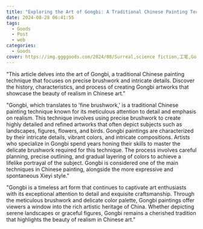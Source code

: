 ```yaml
---
title: "Exploring the Art of Gongbi: A Traditional Chinese Painting Technique"
date: 2024-08-28 06:41:55
tags:
  - Goods
  - Post
  - web
categories:
  - Goods
cover: https://img.ggggoods.com/2024/08/Surreal,science fiction,工笔,Gongbi,technology,tech,diagrams,renderings,colors_20240830_00001_.png
---
```


"This article delves into the art of Gongbi, a traditional Chinese painting technique that focuses on precise brushwork and intricate details. Discover the history, characteristics, and process of creating Gongbi artworks that showcase the beauty of realism in Chinese art."

"Gongbi, which translates to 'fine brushwork,' is a traditional Chinese painting technique known for its meticulous attention to detail and emphasis on realism. This technique involves using precise brushwork to create highly detailed and refined artworks that often depict subjects such as landscapes, figures, flowers, and birds. Gongbi paintings are characterized by their intricate details, vibrant colors, and intricate compositions. Artists who specialize in Gongbi spend years honing their skills to master the delicate brushwork required for this technique. The process involves careful planning, precise outlining, and gradual layering of colors to achieve a lifelike portrayal of the subject. Gongbi is considered one of the main techniques in Chinese painting, alongside the more expressive and spontaneous Xieyi style."

"Gongbi is a timeless art form that continues to captivate art enthusiasts with its exceptional attention to detail and exquisite craftsmanship. Through the meticulous brushwork and delicate color palette, Gongbi paintings offer viewers a window into the rich artistic heritage of China. Whether depicting serene landscapes or graceful figures, Gongbi remains a cherished tradition that highlights the beauty of realism in Chinese art."

